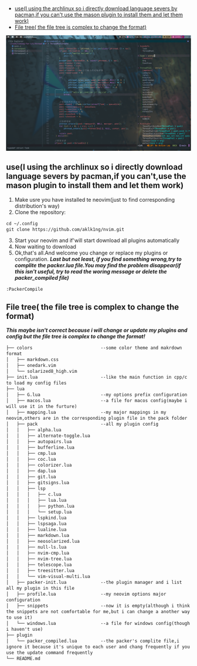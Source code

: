 <!-- vim-markdown-toc GFM -->

* [use(I using the archlinux so i directly download language severs by pacman,if you can't,use the mason plugin to install them and let them work)](#usei-using-the-archlinux-so-i-directly-download-language-severs-by-pacmanif-you-cantuse-the-mason-plugin-to-install-them-and-let-them-work)
* [File tree( the file tree is complex to change the format)](#file-tree-the-file-tree-is-complex-to-change-the-format)

<!-- vim-markdown-toc -->
![screenshot](./2022-10-31_21-57.png)
## use(I using the archlinux so i directly download language severs by pacman,if you can't,use the mason plugin to install them and let them work)
1. Make usre you have installed te neovim(just to find corresponding distribution's way)
2. Clone the repository:
```plaintext
cd ~/.config
git clone https://github.com/aklk1ng/nvim.git
```
3. Start your neovim and if'will start download all plugins automatically
4. Now waiting to download
5. Ok,that's all.And welcome you change or replace my plugins or configuration.
***Last but not least, if you find something wrong,try to complite the packer.lua file.You may find the problem disappear(if this isn't useful, try to read the woring message or delete the packer_compiled file)***
```plaintext
:PackerCompile
```
## File tree( the file tree is complex to change the format)

***This maybe isn't correct because i will change or update my plugins and config but the file tree is complex to change the format!***

```dir
├── colors                          --some color theme and makrdown format
│   ├── markdown.css
│   ├── onedark.vim
│   └── solarized8_high.vim
├── init.lua                        --like the main function in cpp/c to load my config files
├── lua
│   ├── G.lua                       --my options prefix configuration
│   ├── macos.lua                   --a file for macos config(maybe i will use it in the furture)
│   ├── mapping.lua                 --my major mappings in my neovim,others are in the corresponding plugin file in the pack folder
│   ├── pack                        --all my plugin config
│   │   ├── alpha.lua
│   │   ├── alternate-toggle.lua
│   │   ├── autopairs.lua
│   │   ├── bufferline.lua
│   │   ├── cmp.lua
│   │   ├── coc.lua
│   │   ├── colorizer.lua
│   │   ├── dap.lua
│   │   ├── git.lua
│   │   ├── gitsigns.lua
│   │   ├── lsp
│   │   │   ├── c.lua
│   │   │   ├── lua.lua
│   │   │   ├── python.lua
│   │   │   └── setup.lua
│   │   ├── lspkind.lua
│   │   ├── lspsaga.lua
│   │   ├── lualine.lua
│   │   ├── markdown.lua
│   │   ├── neosolarized.lua
│   │   ├── null-ls.lua
│   │   ├── nvim-cmp.lua
│   │   ├── nvim-tree.lua
│   │   ├── telescope.lua
│   │   ├── treesitter.lua
│   │   └── vim-visual-multi.lua
│   ├── packer-init.lua             --the plugin manager and i list all my plugin in this file
│   ├── profile.lua                 --my neovim options major configuration
│   ├── snippets                    --now it is empty(although i think the snippets are not comfortable for me,but i can change a another way to use it)
│   └── windows.lua                 --a file for windows config(though i haven't use)
├── plugin
│   └── packer_compiled.lua         --the packer's complite file,i ignore it because it's unique to each user and chang frequently if you use the update command frequently
└── README.md
```
